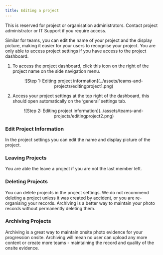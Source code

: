 ```yaml
---
title: Editing a project
---
```

This is reserved for project or organisation administrators. Contact project administrator or IT Support if you require access.

Similar for teams, you can edit the name of your project and the display picture, making it easier for your users to recognise your project. You are only able to access project settings if you have access to the project dashboard.

1)	To access the project dashboard, click this icon on the right of the project name on the side navigation menu.

<center>
![Step 1: Editing project information](../assets/teams-and-projects/editingproject1.png)
</center>

2)	Access your project settings at the top right of the dashboard, this should open automatically on the ‘general’ settings tab.

<center>
![Step 2: Editing project information](../assets/teams-and-projects/editingproject2.png)
</center>

### Edit Project Information
In the project settings you can edit the name and display picture of the project.

### Leaving Projects
You are able the leave a project if you are not the last member left.

### Deleting Projects
You can delete projects in the project settings. We do not recommend deleting a project unless it was created by accident, or you are re-organising your records. Archiving is a better way to maintain your photo records without permanently deleting them.

### Archiving Projects
Archiving is a great way to maintain onsite photo evidence for your progression onsite. Archiving will mean no user can upload any more content or create more teams - maintaining the record and quality of the onsite evidence. 
